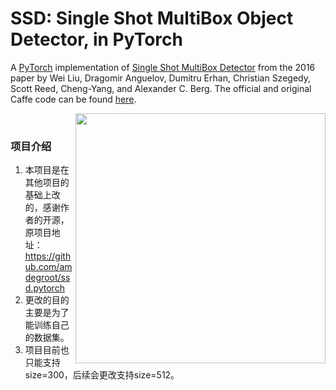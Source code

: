 # SSD: Single Shot MultiBox Object Detector, in PyTorch
A [PyTorch](http://pytorch.org/) implementation of [Single Shot MultiBox Detector](http://arxiv.org/abs/1512.02325) from the 2016 paper by Wei Liu, Dragomir Anguelov, Dumitru Erhan, Christian Szegedy, Scott Reed, Cheng-Yang, and Alexander C. Berg.  The official and original Caffe code can be found [here](https://github.com/weiliu89/caffe/tree/ssd).


<img align="right" src= "https://github.com/amdegroot/ssd.pytorch/blob/master/doc/ssd.png" height = 400/>


&nbsp;
&nbsp;
&nbsp;
&nbsp;

### 项目介绍
1. 本项目是在其他项目的基础上改的，感谢作者的开源，原项目地址：https://github.com/amdegroot/ssd.pytorch
2. 更改的目的主要是为了能训练自己的数据集。
3. 项目目前也只能支持size=300，后续会更改支持size=512。